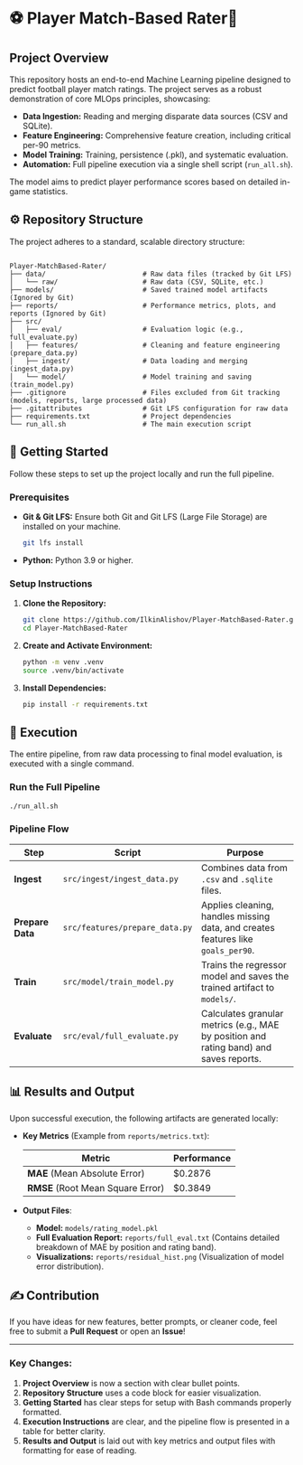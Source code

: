 # ⚽ Player Match-Based Rater🌟

## Project Overview

This repository hosts an end-to-end Machine Learning pipeline designed to predict football player match ratings. The project serves as a robust demonstration of core MLOps principles, showcasing:

- **Data Ingestion:** Reading and merging disparate data sources (CSV and SQLite).
- **Feature Engineering:** Comprehensive feature creation, including critical per-90 metrics.
- **Model Training:** Training, persistence (.pkl), and systematic evaluation.
- **Automation:** Full pipeline execution via a single shell script (`run_all.sh`).

The model aims to predict player performance scores based on detailed in-game statistics.

## ⚙️ Repository Structure

The project adheres to a standard, scalable directory structure:

```

Player-MatchBased-Rater/
├── data/                        # Raw data files (tracked by Git LFS)
│   └── raw/                     # Raw data (CSV, SQLite, etc.)
├── models/                      # Saved trained model artifacts (Ignored by Git)
├── reports/                     # Performance metrics, plots, and reports (Ignored by Git)
├── src/
│   ├── eval/                    # Evaluation logic (e.g., full_evaluate.py)
│   ├── features/                # Cleaning and feature engineering (prepare_data.py)
│   ├── ingest/                  # Data loading and merging (ingest_data.py)
│   └── model/                   # Model training and saving (train_model.py)
├── .gitignore                   # Files excluded from Git tracking (models, reports, large processed data)
├── .gitattributes               # Git LFS configuration for raw data
├── requirements.txt             # Project dependencies
└── run_all.sh                   # The main execution script

````

## 🚀 Getting Started

Follow these steps to set up the project locally and run the full pipeline.

### Prerequisites

- **Git & Git LFS:** Ensure both Git and Git LFS (Large File Storage) are installed on your machine.

    ```bash
    git lfs install
    ```

- **Python:** Python 3.9 or higher.

### Setup Instructions

1. **Clone the Repository:**

    ```bash
    git clone https://github.com/IlkinAlishov/Player-MatchBased-Rater.git
    cd Player-MatchBased-Rater
    ```

2. **Create and Activate Environment:**

    ```bash
    python -m venv .venv
    source .venv/bin/activate
    ```

3. **Install Dependencies:**

    ```bash
    pip install -r requirements.txt
    ```

## 🏃 Execution

The entire pipeline, from raw data processing to final model evaluation, is executed with a single command.

### Run the Full Pipeline

```bash
./run_all.sh
````

### Pipeline Flow

| Step             | Script                         | Purpose                                                                                |
| ---------------- | ------------------------------ | -------------------------------------------------------------------------------------- |
| **Ingest**       | `src/ingest/ingest_data.py`    | Combines data from `.csv` and `.sqlite` files.                                         |
| **Prepare Data** | `src/features/prepare_data.py` | Applies cleaning, handles missing data, and creates features like `goals_per90`.       |
| **Train**        | `src/model/train_model.py`     | Trains the regressor model and saves the trained artifact to `models/`.                |
| **Evaluate**     | `src/eval/full_evaluate.py`    | Calculates granular metrics (e.g., MAE by position and rating band) and saves reports. |

## 📊 Results and Output

Upon successful execution, the following artifacts are generated locally:

* **Key Metrics** (Example from `reports/metrics.txt`):

  | Metric                            | Performance |
  | --------------------------------- | ----------- |
  | **MAE** (Mean Absolute Error)     | $0.2876     |
  | **RMSE** (Root Mean Square Error) | $0.3849     |

* **Output Files**:

  * **Model:** `models/rating_model.pkl`
  * **Full Evaluation Report:** `reports/full_eval.txt` (Contains detailed breakdown of MAE by position and rating band).
  * **Visualizations:** `reports/residual_hist.png` (Visualization of model error distribution).


## ✍️ Contribution

If you have ideas for new features, better prompts, or cleaner code, feel free to submit a **Pull Request** or open an **Issue**!

---


### Key Changes:
1. **Project Overview** is now a section with clear bullet points.
2. **Repository Structure** uses a code block for easier visualization.
3. **Getting Started** has clear steps for setup with Bash commands properly formatted.
4. **Execution Instructions** are clear, and the pipeline flow is presented in a table for better clarity.
5. **Results and Output** is laid out with key metrics and output files with formatting for ease of reading.



